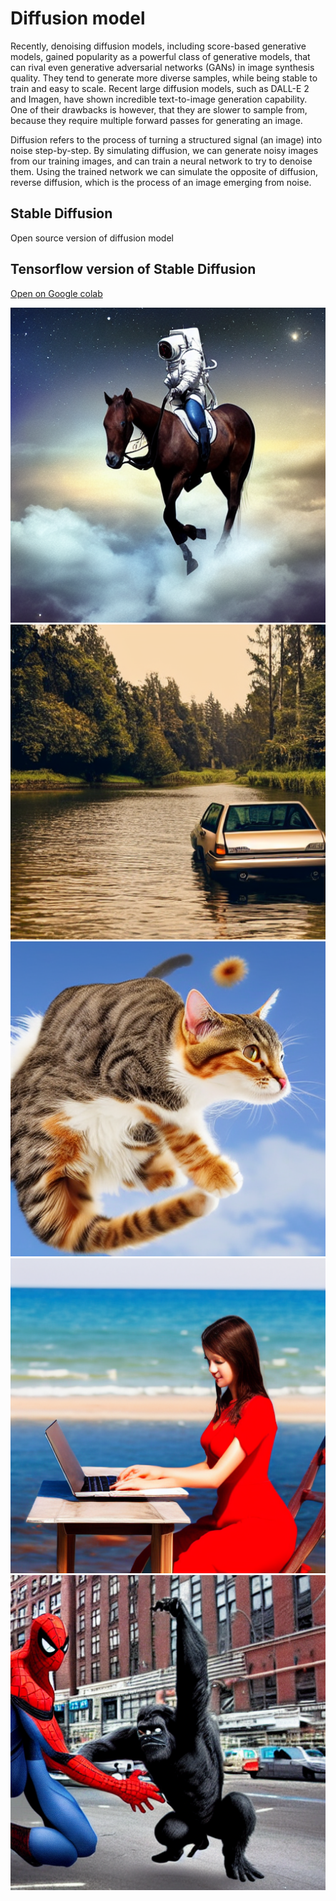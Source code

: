 # Diffusion model

Recently, denoising diffusion models, including score-based generative models, gained popularity as a powerful class of generative models, that can rival even generative adversarial networks (GANs) in image synthesis quality. They tend to generate more diverse samples, while being stable to train and easy to scale. Recent large diffusion models, such as DALL-E 2 and Imagen, have shown incredible text-to-image generation capability. One of their drawbacks is however, that they are slower to sample from, because they require multiple forward passes for generating an image.

Diffusion refers to the process of turning a structured signal (an image) into noise step-by-step. By simulating diffusion, we can generate noisy images from our training images, and can train a neural network to try to denoise them. Using the trained network we can simulate the opposite of diffusion, reverse diffusion, which is the process of an image emerging from noise.

## Stable Diffusion

Open source version of diffusion model

## Tensorflow version of Stable Diffusion

[Open on Google colab](https://colab.research.google.com/github/bikashkumars/stable-diffusion/blob/main/stable_diffusion_tensorflow.ipynb)

![](asronut_bikash.png)
![](car.png)
![](duffusion_cat_1.png)
![](girl.png)
![](kingkong.png)
